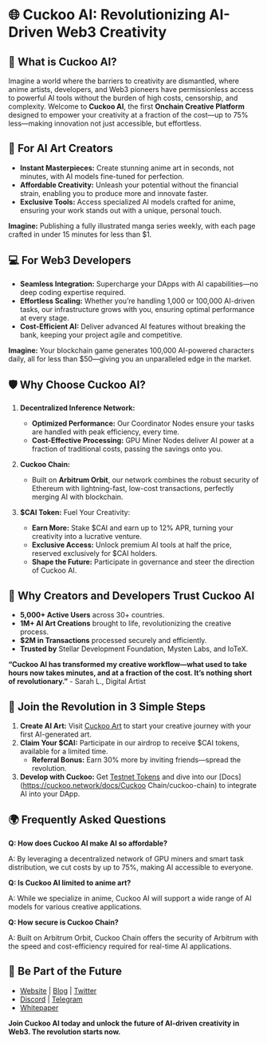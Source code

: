 # 🌐 Cuckoo AI: Revolutionizing AI-Driven Web3 Creativity

## 🚀 What is Cuckoo AI?

Imagine a world where the barriers to creativity are dismantled, where anime artists, developers, and Web3 pioneers have permissionless access to powerful AI tools without the burden of high costs, censorship, and complexity. Welcome to **Cuckoo AI**, the first **Onchain Creative Platform** designed to empower your creativity at a fraction of the cost—up to 75% less—making innovation not just accessible, but effortless.

## 🎨 For AI Art Creators

- **Instant Masterpieces:** Create stunning anime art in seconds, not minutes, with AI models fine-tuned for perfection.
- **Affordable Creativity:** Unleash your potential without the financial strain, enabling you to produce more and innovate faster.
- **Exclusive Tools:** Access specialized AI models crafted for anime, ensuring your work stands out with a unique, personal touch.

**Imagine:** Publishing a fully illustrated manga series weekly, with each page crafted in under 15 minutes for less than $1.

## 💻 For Web3 Developers

- **Seamless Integration:** Supercharge your DApps with AI capabilities—no deep coding expertise required.
- **Effortless Scaling:** Whether you’re handling 1,000 or 100,000 AI-driven tasks, our infrastructure grows with you, ensuring optimal performance at every stage.
- **Cost-Efficient AI:** Deliver advanced AI features without breaking the bank, keeping your project agile and competitive.

**Imagine:** Your blockchain game generates 100,000 AI-powered characters daily, all for less than $50—giving you an unparalleled edge in the market.

## 🛡️ Why Choose Cuckoo AI?

1. **Decentralized Inference Network:**
   - **Optimized Performance:** Our Coordinator Nodes ensure your tasks are handled with peak efficiency, every time.
   - **Cost-Effective Processing:** GPU Miner Nodes deliver AI power at a fraction of traditional costs, passing the savings onto you.

2. **Cuckoo Chain:**
   - Built on **Arbitrum Orbit**, our network combines the robust security of Ethereum with lightning-fast, low-cost transactions, perfectly merging AI with blockchain.

3. **$CAI Token:** Fuel Your Creativity:
   - **Earn More:** Stake $CAI and earn up to 12% APR, turning your creativity into a lucrative venture.
   - **Exclusive Access:** Unlock premium AI tools at half the price, reserved exclusively for $CAI holders.
   - **Shape the Future:** Participate in governance and steer the direction of Cuckoo AI.

## 💎 Why Creators and Developers Trust Cuckoo AI

- **5,000+ Active Users** across 30+ countries.
- **1M+ AI Art Creations** brought to life, revolutionizing the creative process.
- **$2M in Transactions** processed securely and efficiently.
- **Trusted by** Stellar Development Foundation, Mysten Labs, and IoTeX.

**“Cuckoo AI has transformed my creative workflow—what used to take hours now takes minutes, and at a fraction of the cost. It’s nothing short of revolutionary.”** - Sarah L., Digital Artist

## 🚀 Join the Revolution in 3 Simple Steps

1. **Create AI Art:** Visit [Cuckoo Art](https://cuckoo.network/portal/art) to start your creative journey with your first AI-generated art.
2. **Claim Your $CAI:** Participate in our airdrop to receive $CAI tokens, available for a limited time.
   - **Referral Bonus:** Earn 30% more by inviting friends—spread the revolution.
3. **Develop with Cuckoo:** Get [Testnet Tokens](https://cuckoo.network/portal/faucet) and dive into our [Docs](https://cuckoo.network/docs/Cuckoo Chain/cuckoo-chain) to integrate AI into your DApp.

## 🌍 Frequently Asked Questions

**Q: How does Cuckoo AI make AI so affordable?**

A: By leveraging a decentralized network of GPU miners and smart task distribution, we cut costs by up to 75%, making AI accessible to everyone.

**Q: Is Cuckoo AI limited to anime art?**

A: While we specialize in anime, Cuckoo AI will support a wide range of AI models for various creative applications.

**Q: How secure is Cuckoo Chain?**

A: Built on Arbitrum Orbit, Cuckoo Chain offers the security of Arbitrum with the speed and cost-efficiency required for real-time AI applications.

## 🔗 Be Part of the Future

- [Website](https://cuckoo.network/) | [Blog](https://cuckoo.network/blogs) | [Twitter](https://cuckoo.network/x)
- [Discord](https://cuckoo.network/dc) | [Telegram](https://cuckoo.network/tg)
- [Whitepaper](https://cuckoo.network/docs/cuckoo-network)

**Join Cuckoo AI today and unlock the future of AI-driven creativity in Web3. The revolution starts now.**

